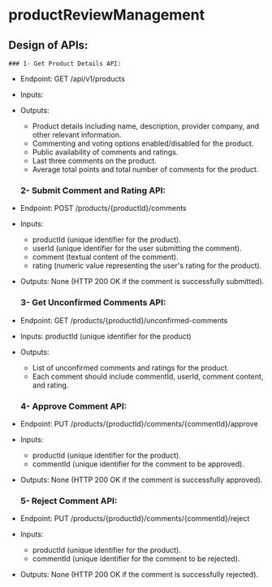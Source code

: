 
<!--
طراحی و پیاده سازی سرویس نظر و امتیازدهی (Review) به محصولات
فرض کنید که ما محصولاتی (Product) داریم که برای مشتریان (User) نمایش داده میشوند. این محصولات مربوط به شرکتهای Provider) مختلفی هستند. مدیر محصولات میتواند هر کدام از محصولات را در معرض نمایش مشتریان قرار دهد برای آنها امکان ثبت نظر (Comment) و امتیاز ( Vote) را به صورت جداگانه فعال یا غیر فعال نمایند همچنین امکان انتخاب اینکه نظر و امتیاز برای این محصولات به صورت عمومی برای تمامی بازدیدکنندگان فعال باشد یا فقط خریداران بتوانند پس از تایید خرید نظر ثبت کنند برای مدیر محصولات باید امکان پذیر باشد.
کاربر وارد صفحه محصولات می.شود. سمت کلاینت این صفحه یک اپلیکیشن SPA است که دیتای لازم برای رندر شدن صفحه را توسط apiهایی از بکاند دریافت میکند قیمت دهی محصولات توسط سرویس استعلام (Enquiry System) انجام میشود و لازم است اطلاعات اینکه هر یک از محصولات نمایش داده شوند یا خیر و امکان ثبت نظر و امتیاز برای آنها فراهم هست یا خیر از سرویس Review دریافت شود. همچنین سه نظر آخر روی هر محصول و میانگین کل امتیازات و تعداد کل نظرات داده شده به هر محصول نیز به کلاینت ارسال میشود تا صفحه را برای کاربر رندر نماید.
در صورتی که امکان ثبت نظر و امتیاز برای کاربر فراهم باشد مشتری میتواند این کار را انجام دهد و نظر و امتیاز او در وضعیت تایید نشده ثبت میگردد. مدیر محصول میتواند نظرات را مشاهده نماید و نظرات و امتیازات تایید نشده را رد یا تایید کند صرفا نظرات و امتیازات تایید شده در میانگین و تعداد نظرات آن
محصول تاثیرگذار هستند.

الف - طراحی ساختار apiهایی که از سمت کلاینت فراخوانی میشوند را انجام دهید. لطفا ذکر کنید که برای رندر شدن صفحه با توجه به توضیحات چند api با چه ورودیهایی call شوند و چه خروجیهایی داشته باشند. همچنین چه سرویس یا سرویسهایی و چگونه در یک اند این apiها را پاسخ میدهد. در این بخش طراحی و معماری سرویس و apiها مدنظر است
ب - با استفاده از Spring Boot بدون استفاده از ابزارهای تولید اپلیکیشن مانند JHipster، سرویس Review را صرفا در سطح یک اند بدون فرانتاند) پیاده سازی کنید. برای خروجی کار ERD سرویس، كد API Doc (ترجیحا (Postman را ارسال نمایید توجه کنید که سرویس، توضیحات ذکر شده را پوشش دهد و نیازی به پیاده سازی سرویس های دیگر مانند سرویس Enquiry نقشهای کاربران و authentication آنها نیست در این بخش کیفیت ساختار پروژه کدنویسی تمیز و کوئریهای بهینه مدنظر
سورس
است)
-->
# productReviewManagement
## Design of APIs:

    ### 1- Get Product Details API:
    
* Endpoint: GET /api/v1/products
* Inputs:  
* Outputs:
     *  Product details including name, description, provider company, and other relevant information.
     *  Commenting and voting options enabled/disabled for the product.
     *  Public availability of comments and ratings.
     *  Last three comments on the product.
     *  Average total points and total number of comments for the product.
    
     ### 2- Submit Comment and Rating API:

* Endpoint: POST /products/{productId}/comments
* Inputs:
     * productId (unique identifier for the product).
     * userId (unique identifier for the user submitting the comment).
     * comment (textual content of the comment).
     * rating (numeric value representing the user's rating for the product).
*  Outputs: None (HTTP 200 OK if the comment is successfully submitted).

     ### 3- Get Unconfirmed Comments API:
* Endpoint: GET /products/{productId}/unconfirmed-comments
* Inputs: productId (unique identifier for the product)
* Outputs:
     * List of unconfirmed comments and ratings for the product.
     * Each comment should include commentId, userId, comment content, and rating.
       
     ### 4- Approve Comment API:

* Endpoint: PUT /products/{productId}/comments/{commentId}/approve
* Inputs:
     * productId (unique identifier for the product).
     * commentId (unique identifier for the comment to be approved).
* Outputs: None (HTTP 200 OK if the comment is successfully approved).
     ### 5- Reject Comment API:

* Endpoint: PUT /products/{productId}/comments/{commentId}/reject
* Inputs:
     * productId (unique identifier for the product).
     * commentId (unique identifier for the comment to be rejected).
* Outputs: None (HTTP 200 OK if the comment is successfully rejected).

